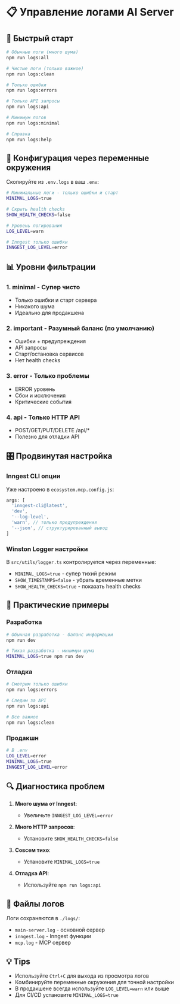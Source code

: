 # 📋 Управление логами AI Server

## 🎯 Быстрый старт

```bash
# Обычные логи (много шума)
npm run logs:all

# Чистые логи (только важное)
npm run logs:clean

# Только ошибки
npm run logs:errors

# Только API запросы
npm run logs:api

# Минимум логов
npm run logs:minimal

# Справка
npm run logs:help
```

## 🔧 Конфигурация через переменные окружения

Скопируйте из `.env.logs` в ваш `.env`:

```bash
# Минимальные логи - только ошибки и старт
MINIMAL_LOGS=true

# Скрыть health checks
SHOW_HEALTH_CHECKS=false

# Уровень логирования
LOG_LEVEL=warn

# Inngest только ошибки
INNGEST_LOG_LEVEL=error
```

## 📊 Уровни фильтрации

### 1. **minimal** - Супер чисто

- Только ошибки и старт сервера
- Никакого шума
- Идеально для продакшена

### 2. **important** - Разумный баланс (по умолчанию)

- Ошибки + предупреждения
- API запросы
- Старт/остановка сервисов
- Нет health checks

### 3. **error** - Только проблемы

- ERROR уровень
- Сбои и исключения
- Критические события

### 4. **api** - Только HTTP API

- POST/GET/PUT/DELETE /api/\*
- Полезно для отладки API

## 🎛 Продвинутая настройка

### Inngest CLI опции

Уже настроено в `ecosystem.mcp.config.js`:

```javascript
args: [
  'inngest-cli@latest',
  'dev',
  '--log-level',
  'warn', // только предупреждения
  '--json', // структурированный вывод
]
```

### Winston Logger настройки

В `src/utils/logger.ts` контролируется через переменные:

- `MINIMAL_LOGS=true` - супер тихий режим
- `SHOW_TIMESTAMPS=false` - убрать временные метки
- `SHOW_HEALTH_CHECKS=true` - показать health checks

## 🚀 Практические примеры

### Разработка

```bash
# Обычная разработка - баланс информации
npm run dev

# Тихая разработка - минимум шума
MINIMAL_LOGS=true npm run dev
```

### Отладка

```bash
# Смотрим только ошибки
npm run logs:errors

# Следим за API
npm run logs:api

# Все важное
npm run logs:clean
```

### Продакшн

```bash
# В .env
LOG_LEVEL=error
MINIMAL_LOGS=true
INNGEST_LOG_LEVEL=error
```

## 🔍 Диагностика проблем

1. **Много шума от Inngest**:
   - Увеличьте `INNGEST_LOG_LEVEL=error`
2. **Много HTTP запросов**:
   - Установите `SHOW_HEALTH_CHECKS=false`
3. **Совсем тихо**:

   - Установите `MINIMAL_LOGS=true`

4. **Отладка API**:
   - Используйте `npm run logs:api`

## 📁 Файлы логов

Логи сохраняются в `./logs/`:

- `main-server.log` - основной сервер
- `inngest.log` - Inngest функции
- `mcp.log` - MCP сервер

## 💡 Tips

- Используйте `Ctrl+C` для выхода из просмотра логов
- Комбинируйте переменные окружения для точной настройки
- В продакшене всегда используйте `LOG_LEVEL=warn` или выше
- Для CI/CD установите `MINIMAL_LOGS=true`
